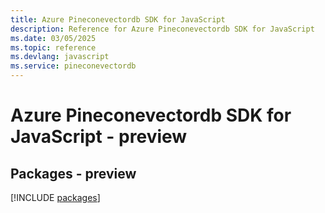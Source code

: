 ```yaml
---
title: Azure Pineconevectordb SDK for JavaScript
description: Reference for Azure Pineconevectordb SDK for JavaScript
ms.date: 03/05/2025
ms.topic: reference
ms.devlang: javascript
ms.service: pineconevectordb
---
```

# Azure Pineconevectordb SDK for JavaScript - preview
## Packages - preview
[!INCLUDE [packages](pineconevectordb-index.md)]